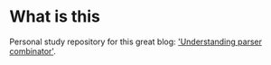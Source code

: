 # What is this
Personal study repository for this great blog: ['Understanding parser combinator'](https://fsharpforfunandprofit.com/series/understanding-parser-combinators/).
